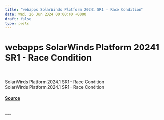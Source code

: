 ```yaml
---
title: "webapps SolarWinds Platform 20241 SR1 - Race Condition"
date: Wed, 26 Jun 2024 00:00:00 +0000
draft: false
type: posts
---
```

# webapps SolarWinds Platform 20241 SR1 - Race Condition

<br/>

<br/>
SolarWinds Platform 2024.1 SR1 - Race Condition
<br/>
SolarWinds Platform 2024.1 SR1 - Race Condition

#### [Source](https://www.exploit-db.com/exploits/52055)

<br/>
---
